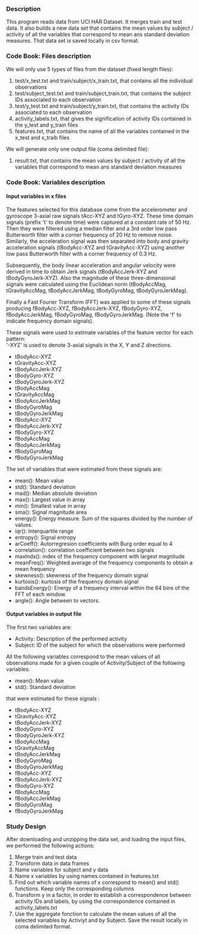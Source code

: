 ### Description

This program reads data from UCI HAR Dataset. It merges train and test data. It also builds a new data set that contains the mean values by subject / activity of all the variables that correspond to mean ans standard deviation measures. That data set is saved locally in csv format.

### Code Book: Files description

We will only use 5 types of files from the dataset (fixed length files):
1. test/x_test.txt and train/subject/x_train.txt, that contains all the individual observations
2. test/subject_test.txt and train/subject_train.txt, that contains the subject IDs associated to each observation
3. test/y_test.txt and train/subject/y_train.txt, that contains the activity IDs associated to each observation
4. activity_labels.txt, that gives the signification of activity IDs contained in the y_test and y_train files
5. features.txt, that contains the name of all the variables contained in the x_test and x_traib files

We will generate only one output file (coma delimited file):
1) result.txt, that contains the mean values by subject / activity of all the variables that correspond to mean ans standard deviation measures

### Code Book: Variables description


#### Input variables in x files

The features selected for this database come from the accelerometer and gyroscope 3-axial raw signals tAcc-XYZ and tGyro-XYZ. These time domain signals (prefix 't' to denote time) were captured at a constant rate of 50 Hz. Then they were filtered using a median filter and a 3rd order low pass Butterworth filter with a corner frequency of 20 Hz to remove noise. Similarly, the acceleration signal was then separated into body and gravity acceleration signals (tBodyAcc-XYZ and tGravityAcc-XYZ) using another low pass Butterworth filter with a corner frequency of 0.3 Hz. 

Subsequently, the body linear acceleration and angular velocity were derived in time to obtain Jerk signals (tBodyAccJerk-XYZ and tBodyGyroJerk-XYZ). Also the magnitude of these three-dimensional signals were calculated using the Euclidean norm (tBodyAccMag, tGravityAccMag, tBodyAccJerkMag, tBodyGyroMag, tBodyGyroJerkMag). 

Finally a Fast Fourier Transform (FFT) was applied to some of these signals producing fBodyAcc-XYZ, fBodyAccJerk-XYZ, fBodyGyro-XYZ, fBodyAccJerkMag, fBodyGyroMag, fBodyGyroJerkMag. (Note the 'f' to indicate frequency domain signals). 

These signals were used to estimate variables of the feature vector for each pattern:  
'-XYZ' is used to denote 3-axial signals in the X, Y and Z directions.

* tBodyAcc-XYZ
* tGravityAcc-XYZ
* tBodyAccJerk-XYZ
* tBodyGyro-XYZ
* tBodyGyroJerk-XYZ
* tBodyAccMag
* tGravityAccMag
* tBodyAccJerkMag
* tBodyGyroMag
* tBodyGyroJerkMag
* fBodyAcc-XYZ
* fBodyAccJerk-XYZ
* fBodyGyro-XYZ
* fBodyAccMag
* fBodyAccJerkMag
* fBodyGyroMag
* fBodyGyroJerkMag

The set of variables that were estimated from these signals are: 

* mean(): Mean value
* std(): Standard deviation
* mad(): Median absolute deviation 
* max(): Largest value in array
* min(): Smallest value in array
* sma(): Signal magnitude area
* energy(): Energy measure. Sum of the squares divided by the number of values. 
* iqr(): Interquartile range 
* entropy(): Signal entropy
* arCoeff(): Autorregresion coefficients with Burg order equal to 4
* correlation(): correlation coefficient between two signals
* maxInds(): index of the frequency component with largest magnitude
* meanFreq(): Weighted average of the frequency components to obtain a mean frequency
* skewness(): skewness of the frequency domain signal 
* kurtosis(): kurtosis of the frequency domain signal 
* bandsEnergy(): Energy of a frequency interval within the 64 bins of the FFT of each window.
* angle(): Angle between to vectors.

#### Output variables in output file

The first two variables are:
* Activity: Description of the performed activity
* Subject: ID of the subject for which the observations were performed

All the following variables correspond to the mean values of all observations made for a given couple of Activity/Subject of the following variables:
* mean(): Mean value
* std(): Standard deviation

that were estimated for these signals : 
* tBodyAcc-XYZ
* tGravityAcc-XYZ
* tBodyAccJerk-XYZ
* tBodyGyro-XYZ
* tBodyGyroJerk-XYZ
* tBodyAccMag
* tGravityAccMag
* tBodyAccJerkMag
* tBodyGyroMag
* tBodyGyroJerkMag
* fBodyAcc-XYZ
* fBodyAccJerk-XYZ
* fBodyGyro-XYZ
* fBodyAccMag
* fBodyAccJerkMag
* fBodyGyroMag
* fBodyGyroJerkMag

### Study Design

After downloading and unzipping the data set, and loading the input files, we performed the following actions:
1. Merge train and test data
2. Transform data in data frames
3. Name variables for subject and y data
4. Name x variables by using names contained in features.txt	
5. Find out which variable names of x correspond to mean() and std() functions. Keep only the corresponding columns
6. Transform y in a factor, in order to establish a correspondence between activity IDs and labels, by using the correspondence contained in activity_labels.txt
7. Use the aggregate fonction to calculate the mean values of all the selected variables by Activiyt and by Subject. Save the result locally in coma delimited format.


